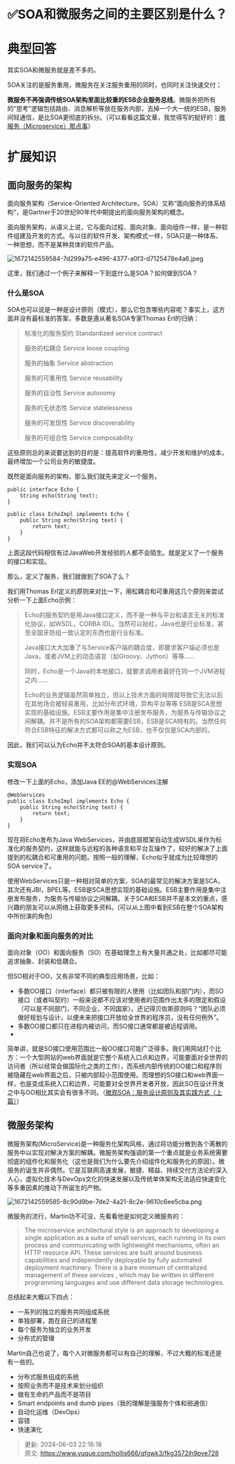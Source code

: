 # ✅SOA和微服务之间的主要区别是什么？

# 典型回答
其实SOA和微服务就是差不多的。



SOA关注的是服务重用，微服务在关注服务重用的同时，也同时关注快速交付；



**微服务不再强调传统SOA架构里面比较重的ESB企业服务总线**。微服务把所有的“思考”逻辑包括路由、消息解析等放在服务内部，去掉一个大一统的ESB，服务间轻通信，是比SOA更彻底的拆分。（可以看看这篇文章，我觉得写的挺好的：[微服务（Microservice）那点事](https://yq.aliyun.com/articles/2764)）



# 扩展知识


## 面向服务的架构
面向服务架构（Service-Oriented Architecture，SOA）又称“面向服务的体系结构”，是Gartner于20世纪90年代中期提出的面向服务架构的概念。



面向服务架构，从语义上说，它与面向过程、面向对象、面向组件一样，是一种软件组建及开发的方式。与以往的软件开发、架构模式一样，SOA只是一种体系、一种思想，而不是某种具体的软件产品。



![1672142559584-7d299a75-e496-4377-a0f3-d7125478e4a6.jpeg](./img/tJSmp07XGQP5LfG1/1672142559584-7d299a75-e496-4377-a0f3-d7125478e4a6-783826.jpeg)



这里，我们通过一个例子来解释一下到底什么是SOA？如何做到SOA？



### 什么是SOA
SOA也可以说是一种是设计原则（模式），那么它包含哪些内容呢？事实上，这方面并没有最标准的答案，多数是遵从著名SOA专家Thomas Erl的归纳：



> 标准化的服务契约 Standardized service contract
>
> 服务的松耦合 Service loose coupling
>
> 服务的抽象 Service abstraction
>
> 服务的可重用性 Service reusability
>
> 服务的自治性 Service autonomy
>
> 服务的无状态性 Service statelessness
>
> 服务的可发现性 Service discoverability
>
> 服务的可组合性 Service composability
>



这些原则总的来说要达到的目的是：提高软件的重用性，减少开发和维护的成本，最终增加一个公司业务的敏捷度。



既然是面向服务的架构，那么我们就先来定义一个服务，

```plain
public interface Echo {
    String echo(String text);
}

public class EchoImpl implements Echo {
    public String echo(String text) {
        return text;
    }
}
```



上面这段代码相信有过JavaWeb开发经验的人都不会陌生。就是定义了一个服务的接口和实现。



那么，定义了服务，我们就做到了SOA了么？



我们用Thomas Erl定义的原则来对比一下，用松耦合和可重用这几个原则来尝试分析一下上面Echo示例：



> Echo的服务契约是用Java接口定义，而不是一种与平台和语言无关的标准化协议，如WSDL，CORBA IDL。当然可以抬杠，Java也是行业标准，甚至全国牙防组一致认定的东西也是行业标准。
>
> 
>
> Java接口大大加重了与Service客户端的耦合度，即要求客户端必须也是Java，或者JVM上的动态语言（如Groovy、Jython）等等……
>
> 
>
> 同时，Echo是一个Java的本地接口，就要求调用者最好在同一个JVM进程之内……
>
> 
>
> Echo的业务逻辑虽然简单独立，但以上技术方面的局限就导致它无法以后在其他场合被轻易重用，比如分布式环境，异构平台等等 ESB是SCA思想实现的基础设施。ESB主要作用是集中注册发布服务，为服务与传输协议之间解耦。并不是所有的SOA架构都需要ESB，ESB是SCA特有的。当然任何符合ESB特征的解决方式都可以称之为ESB，也不仅仅是SCA内部的。
>



因此，我们可以认为Echo并不太符合SOA的基本设计原则。



### 实现SOA
修改一下上面的Echo，添加Java EE的@WebServices注解



```plain
@WebServices
public class EchoImpl implements Echo {
    public String echo(String text) {
        return text;
    }
}
```



现在将Echo发布为Java WebServices，并由底层框架自动生成WSDL来作为标准化的服务契约，这样就能与远程的各种语言和平台互操作了，较好的解决了上面提到的松耦合和可重用的问题。按照一般的理解，Echo似乎就成为比较理想的SOA service了。



使用WebServices只是一种相对简单的方案，SOA的最常见的解决方案是SCA，其次还有JBI，BPEL等。ESB是SCA思想实现的基础设施。ESB主要作用是集中注册发布服务，为服务与传输协议之间解耦。关于SCA和ESB并不是本文的重点，感兴趣的朋友可以从网络上获取更多资料。(可以从上图中看到ESB在整个SOA架构中所扮演的角色)



### 面向对象和面向服务的对比
面向对象（OO）和面向服务（SO）在基础理念上有大量共通之处，比如都尽可能追求抽象、封装和低耦合。

但SO相对于OO，又有非常不同的典型应用场景，比如：



+ 多数OO接口（interface）都只被有限的人使用（比如团队和部门内），而SO接口（或者叫契约）一般来说都不应该对使用者的范围作出太多的限定和假设（可以是不同部门，不同企业，不同国家）。还记得贝佐斯原则吗？“团队必须做好规划与设计，以便未来把接口开放给全世界的程序员，没有任何例外”。
+ 多数OO接口都只在进程内被访问，而SO接口通常都是被远程调用。
+ 

简单讲，就是SO接口使用范围比一般OO接口可能广泛得多。我们用网站打个比方：一个大型网站的web界面就是它整个系统入口点和边界，可能要面对全世界的访问者（所以经常会做国际化之类的工作），而系统内部传统的OO接口和程序则被隐藏在web界面之后，只被内部较小范围使用。而理想的SO接口和web界面一样，也是变成系统入口和边界，可能要对全世界开发者开放，因此SO在设计开发之中与OO相比其实会有很多不同。（[微观SOA：服务设计原则及其实践方式（上篇）](http://www.infoq.com/cn/articles/micro-soa-1)）



## 微服务架构
微服务架构(MicroService)是一种服务化架构风格，通过将功能分散到各个离散的服务中以实现对解决方案的解耦。微服务架构强调的第一个重点就是业务系统需要彻底的组件化和服务化（这也是我们为什么要先介绍组件化和服务化的原因）。微服务的诞生并非偶然。它是互联网高速发展，敏捷、精益、持续交付方法论的深入人心，虚拟化技术与DevOps文化的快速发展以及传统单体架构无法适应快速变化等多重因素的推动下所诞生的产物。



![1672142559585-8c90d9be-7de2-4a21-8c2e-9610c6ee5cba.png](./img/tJSmp07XGQP5LfG1/1672142559585-8c90d9be-7de2-4a21-8c2e-9610c6ee5cba-768850.png)

微服务的流行，Martin功不可没，先看看他是如何定义微服务的：



> The microservice architectural style is an approach to developing a single application as a suite of small services, each running in its own process and communicating with lightweight mechanisms, often an HTTP resource API. These services are built around business capabilities and independently deployable by fully automated deployment machinery. There is a bare minimum of centralized management of these services , which may be written in different programming languages and use different data storage technologies.
>



总结起来大概以下四点：

+ 一系列的独立的服务共同组成系统
+ 单独部署，跑在自己的进程里
+ 每个服务为独立的业务开发
+ 分布式的管理

Martin自己也说了，每个人对微服务都可以有自己的理解，不过大概的标准还是有一些的。

+ 分布式服务组成的系统
+ 按照业务而不是技术来划分组织
+ 做有生命的产品而不是项目
+ Smart endpoints and dumb pipes（我的理解是强服务个体和弱通信）
+ 自动化运维（DevOps）
+ 容错
+ 快速演化



> 更新: 2024-06-03 22:16:18  
> 原文: <https://www.yuque.com/hollis666/qfgwk3/fkg3572ih9pye728>